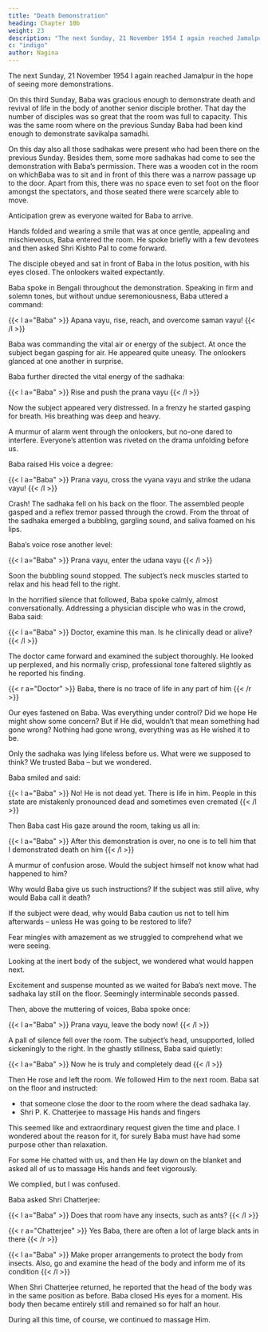 ```yaml
---
title: "Death Demonstration"
heading: Chapter 10b
weight: 23
description: "The next Sunday, 21 November 1954 I again reached Jamalpur in the hope of seeing more demonstrations."
c: "indigo"
author: Nagina
---
```




The next Sunday, 21 November 1954 I again reached Jamalpur in the hope of seeing more demonstrations.

On this third Sunday, Baba was gracious enough to demonstrate death and revival of life in the body of another senior disciple brother. That day the number of disciples was so great that the room was full to capacity. This was the same room where on the previous Sunday Baba had been kind enough to demonstrate savikalpa samadhi. 

On this day also all those sadhakas were present who had been there on the previous Sunday. Besides them, some more sadhakas had come to see the demonstration with Baba’s permission. There was a wooden cot in the room on whichBaba was to sit and in front of this there was a narrow passage up to the door. Apart from this, there was no space even to set foot on the floor amongst the spectators, and
those seated there were scarcely able to move. 

Anticipation grew as everyone waited for Baba to arrive.

Hands folded and wearing a smile that was at once gentle, appealing and mischieveous, Baba entered the room. He spoke briefly with a few devotees and then asked Shri Kishto Pal to come forward. 

The disciple obeyed and sat in front of Baba in
the lotus position, with his eyes closed. The onlookers waited expectantly.

Baba spoke in Bengali throughout the demonstration. Speaking in firm and solemn tones, but without undue seremoniousness, Baba uttered a command:

{{< l a="Baba" >}}
Apana vayu, rise, reach, and overcome saman vayu!
{{< /l >}}


Baba was commanding the vital air or energy of the subject. At once the subject began gasping for air. He appeared quite uneasy. The onlookers glanced at one another in surprise.

Baba further directed the vital energy of the sadhaka:

{{< l a="Baba" >}}
Rise and push the prana vayu
{{< /l >}}


Now the subject appeared very distressed. In a frenzy he started gasping for breath. His breathing was deep and heavy. 

A murmur of alarm went through the onlookers, but no-one dared to interfere. Everyone’s attention was riveted on the drama unfolding before us.

Baba raised His voice a degree:

{{< l a="Baba" >}}
Prana vayu, cross the vyana vayu and strike the udana vayu!
{{< /l >}}


Crash! The sadhaka fell on his back on the floor. The assembled people gasped and a reflex tremor passed through the crowd. From the throat of the sadhaka emerged a bubbling, gargling sound, and saliva foamed on his lips.

Baba’s voice rose another level: 

{{< l a="Baba" >}}
Prana vayu, enter the udana vayu
{{< /l >}}


Soon the bubbling sound stopped. The subject’s neck muscles started to relax and his head fell to the right.

In the horrified silence that followed, Baba spoke calmly, almost conversationally. Addressing a physician disciple who was in the crowd, Baba said:

{{< l a="Baba" >}}
Doctor, examine this man. Is he clinically dead or alive?
{{< /l >}}


The doctor came forward and examined the subject thoroughly. He looked up perplexed, and his normally crisp, professional tone faltered slightly as he reported his finding. 

{{< r a="Doctor" >}}
Baba, there is no trace of life in any part of him
{{< /r >}}


Our eyes fastened on Baba. Was everything under control? Did we hope He might show some concern? But if He did, wouldn’t that mean something had gone wrong? Nothing had gone wrong, everything was as He wished it to be. 

Only the sadhaka was lying lifeless before us. What were we supposed to think? We trusted Baba – but we wondered.

Baba smiled and said:

{{< l a="Baba" >}}
No! He is not dead yet. There is life in him. People in this state are mistakenly pronounced dead and sometimes even cremated
{{< /l >}}


Then Baba cast His gaze around the room, taking us all in:

{{< l a="Baba" >}}
After this demonstration is over, no one is to tell him that I demonstrated death on him
{{< /l >}}


A murmur of confusion arose. Would the subject himself not know what had happened to him?

Why would Baba give us such instructions? If the subject was still alive, why would Baba call it death? 

If the subject were dead, why would Baba caution us not to tell him afterwards – unless He was going to be restored to life?

Fear mingles with amazement as we struggled to comprehend what we were seeing. 

Looking at the inert body of the subject, we wondered what would happen next.

Excitement and suspense mounted as we waited for Baba’s next move. The sadhaka lay still on the floor. Seemingly interminable seconds passed.

Then, above the muttering of voices, Baba spoke once:

{{< l a="Baba" >}}
Prana vayu, leave the body now!
{{< /l >}}


A pall of silence fell over the room. The subject’s head, unsupported, lolled sickeningly to the right. In the ghastly stillness, Baba said quietly:

{{< l a="Baba" >}}
Now he is truly and completely dead
{{< /l >}}

Then He rose and left the room. We followed Him to the next room. Baba sat on the floor and instructed:
- that someone close the door to the room where the dead sadhaka lay.
- Shri P. K. Chatterjee to massage His hands and fingers

<!-- Though none of us guessed it at the time, the demonstration was a pivotal episode in the playing out of Baba’s liila or plan for that sadhaka. -->

<!-- In the room adjoining the one where lay the lifeless form of Shri Kishto Pal, Baba sat on the floor.  -->

<!-- He instructed .  -->

This seemed like and extraordinary request given the time and place. I wondered about the reason for it, for surely Baba must have had some purpose other than relaxation.

For some He chatted with us, and then He lay down on the blanket and asked all of us to massage His hands and feet vigorously. 

We complied, but I was confused.

<!-- “What game is He playing?” I asked myself. “Something unusual must be happening now. Baba was just fine a while ago, during the demonstration. I have never seen Him like this”. 

My mind was abuzz with questions. -->

Baba asked Shri Chatterjee:

{{< l a="Baba" >}}
Does that room have any insects, such as ants?
{{< /l >}}

{{< r a="Chatterjee" >}}
Yes Baba, there are often a lot of large black ants in there
{{< /r >}}

{{< l a="Baba" >}}
Make proper arrangements to protect the body from insects. Also, go and examine the head of the body and inform me of its condition
{{< /l >}}


When Shri Chatterjee returned, he reported that the head of the body was in the same position as before. Baba closed His eyes for a moment. His body then became entirely still and remained so for half an hour.

During all this time, of course, we continued to massage Him.

